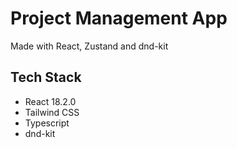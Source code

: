# Project Management App

Made with React, Zustand and dnd-kit

## Tech Stack

* React 18.2.0
* Tailwind CSS
* Typescript
* dnd-kit
